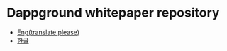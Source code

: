 # Dappground whitepaper repository
- [Eng(translate please)](WHITEPAPER.md)
- [한글](WHITEPAPER-KOR.md)
